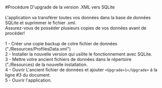 #Procédure D'upgrade de la version .XML vers SQLite
<br><br>
L'application va transférer toutes vos données dans la base de données SQLite et suprimmer le fichier .xml. <br>
Assurez-vous de posséder plusieurs copies de vos données avant de procéder!
<br><br>
1 - Créer une copie backup de cotre fichier de données ("./Resources/ProfilesData.xml")<br>
2 - Installer la nouvelle version qui usilite le fonctionnement avec SQLite.<br>
3 - Mettre votre ancient fichiers de données dans le répertoire ("./Resources) de la nouvelle installation.<br>
4 - Ouvrir L'ancient fichier de données et ajouter ```<Upgrade>1</Upgrade>``` à la ligne #3 du document.<br>
5 - Ouvrir l'application.

